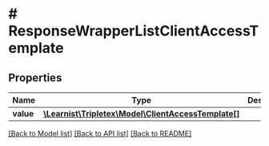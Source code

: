 # # ResponseWrapperListClientAccessTemplate

## Properties

Name | Type | Description | Notes
------------ | ------------- | ------------- | -------------
**value** | [**\Learnist\Tripletex\Model\ClientAccessTemplate[]**](ClientAccessTemplate.md) |  | [optional]

[[Back to Model list]](../../README.md#models) [[Back to API list]](../../README.md#endpoints) [[Back to README]](../../README.md)
